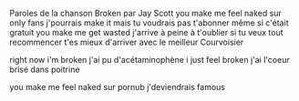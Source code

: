 Paroles de la chanson Broken par Jay Scott
you make me feel naked
sur only fans j'pourrais make it
mais tu voudrais pas t'abonner
même si c'était gratuit
you make me get wasted
j'arrive à peine à t'oublier
si tu veux tout recommencer
t'es mieux d'arriver avec le meilleur Courvoisier

right now i'm broken
j'ai pu d'acétaminophène
i just feel broken
j'ai l'coeur brisé dans poitrine

you make me feel naked
sur pornub j'deviendrais famous

